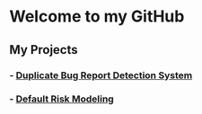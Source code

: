 # Welcome to my GitHub

## My Projects

### - [Duplicate Bug Report Detection System](https://ghasemieh.github.io/Duplicated-Bug-Report-Detection-System/)
### - [Default Risk Modeling](https://github.com/ghasemieh/Default-Risk-Modeling)
